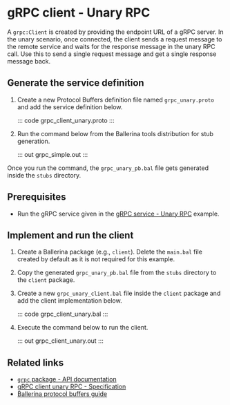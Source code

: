 # gRPC client - Unary RPC

A `grpc:Client` is created by providing the endpoint URL of a gRPC server. In the unary scenario, once connected, the client sends a request message to the remote service and waits for the response message in the unary RPC call. Use this to send a single request message and get a single response message back. 

## Generate the service definition

1. Create a new Protocol Buffers definition file named `grpc_unary.proto` and add the service definition below.

    ::: code grpc_client_unary.proto :::

2. Run the command below from the Ballerina tools distribution for stub generation.

   ::: out grpc_simple.out :::

Once you run the command, the `grpc_unary_pb.bal` file gets generated inside the `stubs` directory.

## Prerequisites
- Run the gRPC service given in the [gRPC service - Unary RPC](/learn/by-example/grpc-service-unary/) example.

## Implement and run the client

1. Create a Ballerina package (e.g., `client`). Delete the `main.bal` file created by default as it is not required for this example.

2. Copy the generated `grpc_unary_pb.bal` file from the `stubs` directory to the  `client` package.

3. Create a new `grpc_unary_client.bal` file inside the `client` package and add the client implementation below.

   ::: code grpc_client_unary.bal :::

4. Execute the command below to run the client.

   ::: out grpc_client_unary.out :::

## Related links
- [`grpc` package - API documentation](https://lib.ballerina.io/ballerina/grpc/latest)
- [gRPC client unary RPC - Specification](/spec/grpc/#41-simple-rpc)
- [Ballerina protocol buffers guide](/learn/cli-documentation/grpc/)
